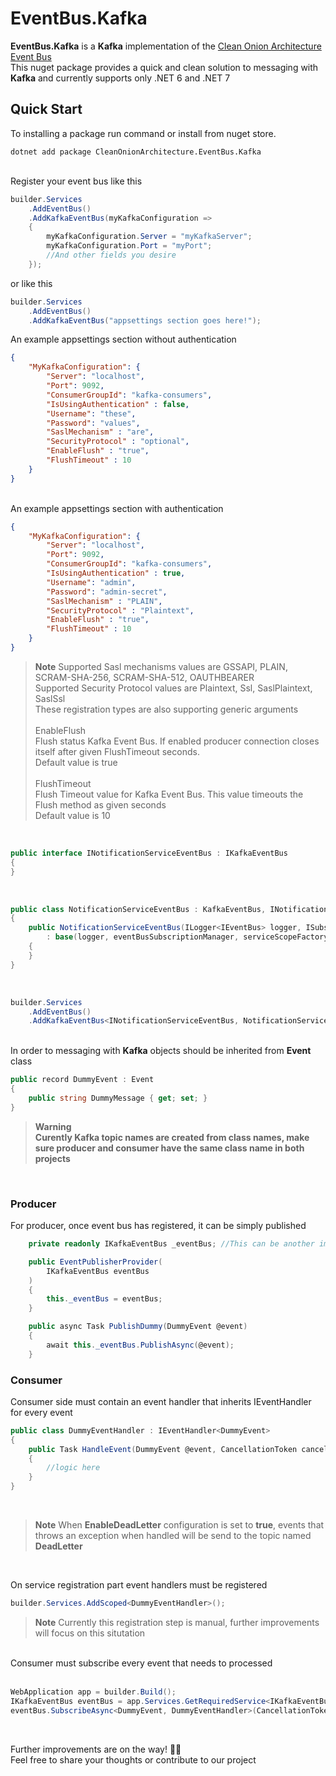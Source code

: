 # EventBus.Kafka
<b>EventBus.Kafka</b> is a <b>Kafka</b> implementation of the <a href="https://github.com/CleanOnionArchitecture/EventBus">Clean Onion Architecture Event Bus</a> <br>
This nuget package provides a quick and clean solution to messaging with <b>Kafka</b> and currently supports only .NET 6 and .NET 7

## Quick Start
To installing a package run command or install from nuget store.
```
dotnet add package CleanOnionArchitecture.EventBus.Kafka
```
<br>
Register your event bus like this

```csharp
builder.Services
    .AddEventBus()
    .AddKafkaEventBus(myKafkaConfiguration =>
    {
        myKafkaConfiguration.Server = "myKafkaServer";
        myKafkaConfiguration.Port = "myPort";
        //And other fields you desire
    });
```

or like this

```csharp
builder.Services
    .AddEventBus()
    .AddKafkaEventBus("appsettings section goes here!");
```

An example appsettings section without authentication

```json
{
    "MyKafkaConfiguration": {
        "Server": "localhost",
        "Port": 9092,
        "ConsumerGroupId": "kafka-consumers",
        "IsUsingAuthentication" : false,
        "Username": "these",
        "Password": "values",
        "SaslMechanism" : "are",
        "SecurityProtocol" : "optional",
        "EnableFlush" : "true",
        "FlushTimeout" : 10
    }
}
```

<br>
An example appsettings section with authentication

```json
{
    "MyKafkaConfiguration": {
        "Server": "localhost",
        "Port": 9092,
        "ConsumerGroupId": "kafka-consumers",
        "IsUsingAuthentication" : true,
        "Username": "admin",
        "Password": "admin-secret",
        "SaslMechanism" : "PLAIN",
        "SecurityProtocol" : "Plaintext",
        "EnableFlush" : "true",
        "FlushTimeout" : 10
    }
}
```

> **Note**
> Supported Sasl mechanisms values are GSSAPI, PLAIN, SCRAM-SHA-256, SCRAM-SHA-512, OAUTHBEARER <br>
> Supported Security Protocol values are Plaintext, Ssl, SaslPlaintext, SaslSsl <br>
> These registration types are also supporting generic arguments <br>
> <br>
> EnableFlush <br>
> Flush status Kafka Event Bus. If enabled producer connection closes itself after given <see cref="FlushTimeout">FlushTimeout</see> seconds. <br>
> Default value is true <br>
> <br>
> FlushTimeout <br>
> Flush Timeout value for Kafka Event Bus. This value timeouts the <see cref="Confluent.Kafka.IProducer.Flush(TimeSpan)">Flush</see> method as given seconds <br>
> Default value is 10

<br>

```csharp
public interface INotificationServiceEventBus : IKafkaEventBus
{
}
```
<br>

```csharp
public class NotificationServiceEventBus : KafkaEventBus, INotificationServiceEventBus
{
    public NotificationServiceEventBus(ILogger<IEventBus> logger, ISubscriptionManager eventBusSubscriptionManager, IServiceScopeFactory serviceScopeFactory, KafkaServiceConfiguration kafkaServiceConfiguration) 
        : base(logger, eventBusSubscriptionManager, serviceScopeFactory, kafkaServiceConfiguration)
    {
    }
}
```

<br>

```csharp
builder.Services
    .AddEventBus()
    .AddKafkaEventBus<INotificationServiceEventBus, NotificationServiceEventBus>("Integrations:NotificationService:Kafka");
```

<br>
In order to messaging with <b>Kafka</b> objects should be inherited from <b>Event</b> class
<br>

```csharp
public record DummyEvent : Event
{
    public string DummyMessage { get; set; }
}
```
> **Warning**
> <br>
> <b>Curently Kafka topic names are created from class names, make sure producer and consumer have the same class name in both projects</b>

<br>

### Producer

For producer, once event bus has registered, it can be simply published 

```csharp
    private readonly IKafkaEventBus _eventBus; //This can be another implementation which inherits IKafkaEventBus

    public EventPublisherProvider(
        IKafkaEventBus eventBus
    )
    {
        this._eventBus = eventBus;
    }

    public async Task PublishDummy(DummyEvent @event)
    {
        await this._eventBus.PublishAsync(@event);
    }
```

### Consumer

Consumer side must contain an event handler that inherits IEventHandler for every event
  
```csharp
public class DummyEventHandler : IEventHandler<DummyEvent>
{
    public Task HandleEvent(DummyEvent @event, CancellationToken cancellationToken)
    {
        //logic here 
    }
}
```
<br>

> **Note**
> When **EnableDeadLetter** configuration is set to **true**, events that throws an exception when handled will be send to the topic named **DeadLetter**

<br>

On service registration part event handlers must be registered 
```csharp
builder.Services.AddScoped<DummyEventHandler>();
```
> **Note**
> Currently this registration step is manual, further improvements will focus on this situtation

<br>
Consumer must subscribe every event that needs to processed 
<br>
<br>

```csharp
WebApplication app = builder.Build();
IKafkaEventBus eventBus = app.Services.GetRequiredService<IKafkaEventBus>();
eventBus.SubscribeAsync<DummyEvent, DummyEventHandler>(CancellationToken.None).ConfigureAwait(false);
```
<br> 

Further improvements are on the way! 👨‍💻 <br>
Feel free to share your thoughts or contribute to our project
